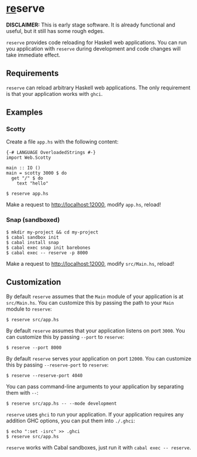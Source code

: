 # [re](https://github.com/sol/reserve#readme)serve
**DISCLAIMER:** This is early stage software.  It is already functional and
useful, but it still has some rough edges.

`reserve` provides code reloading for Haskell web applications.  You can run
you application with `reserve` during development and code changes will take
immediate effect.

## Requirements

`reserve` can reload arbitrary Haskell web applications.  The only requirement
is that your application works with `ghci`.

## Examples

### Scotty

Create a file `app.hs` with the following content:

~~~ {.haskell}
{-# LANGUAGE OverloadedStrings #-}
import Web.Scotty

main :: IO ()
main = scotty 3000 $ do
  get "/" $ do
    text "hello"
~~~

```
$ reserve app.hs
```

Make a request to <http://localhost:12000>, modify `app.hs`, reload!

### Snap (sandboxed)

```
$ mkdir my-project && cd my-project
$ cabal sandbox init
$ cabal install snap
$ cabal exec snap init barebones
$ cabal exec -- reserve -p 8000
```

Make a request to <http://localhost:12000>, modify `src/Main.hs`, reload!

## Customization

By default `reserve` assumes that the `Main` module of your application is at
`src/Main.hs`.  You can customize this by passing the path to your `Main`
module to `reserve`:

```
$ reserve src/app.hs
```

By default `reserve` assumes that your application listens on port `3000`.  You
can customize this by passing `--port` to `reserve`:

```
$ reserve --port 8000
```

By default `reserve` serves your application on port `12000`.  You can
customize this by passing `--reserve-port` to `reserve`:

```
$ reserve --reserve-port 4040
```

You can pass command-line arguments to your application by separating them with
`--`:

```
$ reserve src/app.hs -- --mode development
```

`reserve` uses `ghci` to run your application.  If your application requires
any addition GHC options, you can put them into `./.ghci`:

```
$ echo ":set -isrc" >> .ghci
$ reserve src/app.hs
```

`reserve` works with Cabal sandboxes, just run it with `cabal exec -- reserve`.

